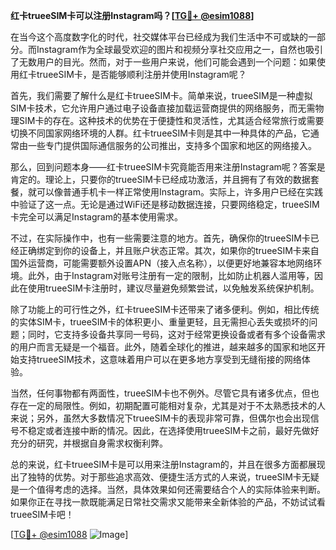 **红卡trueeSIM卡可以注册Instagram吗？[[TG💪+ @esim1088](https://t.me/s/esim1088)]**

在当今这个高度数字化的时代，社交媒体平台已经成为我们生活中不可或缺的一部分。而Instagram作为全球最受欢迎的图片和视频分享社交应用之一，自然也吸引了无数用户的目光。然而，对于一些用户来说，他们可能会遇到一个问题：如果使用红卡trueeSIM卡，是否能够顺利注册并使用Instagram呢？

首先，我们需要了解什么是红卡trueeSIM卡。简单来说，trueeSIM是一种虚拟SIM卡技术，它允许用户通过电子设备直接加载运营商提供的网络服务，而无需物理SIM卡的存在。这种技术的优势在于便捷性和灵活性，尤其适合经常旅行或需要切换不同国家网络环境的人群。红卡trueeSIM卡则是其中一种具体的产品，它通常由一些专门提供国际通信服务的公司推出，支持多个国家和地区的网络接入。

那么，回到问题本身——红卡trueeSIM卡究竟能否用来注册Instagram呢？答案是肯定的。理论上，只要你的trueeSIM卡已经成功激活，并且拥有了有效的数据套餐，就可以像普通手机卡一样正常使用Instagram。实际上，许多用户已经在实践中验证了这一点。无论是通过WiFi还是移动数据连接，只要网络稳定，trueeSIM卡完全可以满足Instagram的基本使用需求。

不过，在实际操作中，也有一些需要注意的地方。首先，确保你的trueeSIM卡已经正确绑定到你的设备上，并且账户状态正常。其次，如果你的trueeSIM卡来自国外运营商，可能需要额外设置APN（接入点名称），以便更好地兼容本地网络环境。此外，由于Instagram对账号注册有一定的限制，比如防止机器人滥用等，因此在使用trueeSIM卡注册时，建议尽量避免频繁尝试，以免触发系统保护机制。

除了功能上的可行性之外，红卡trueeSIM卡还带来了诸多便利。例如，相比传统的实体SIM卡，trueeSIM卡的体积更小、重量更轻，且无需担心丢失或损坏的问题；同时，它支持多设备共享同一号码，这对于经常更换设备或者有多个设备需求的用户而言无疑是一个福音。此外，随着全球化的推进，越来越多的国家和地区开始支持trueeSIM技术，这意味着用户可以在更多地方享受到无缝衔接的网络体验。

当然，任何事物都有两面性，trueeSIM卡也不例外。尽管它具有诸多优点，但也存在一定的局限性。例如，初期配置可能相对复杂，尤其是对于不太熟悉技术的人来说；另外，虽然大多数情况下trueeSIM卡的表现非常可靠，但偶尔也会出现信号不稳定或者连接中断的情况。因此，在选择使用trueeSIM卡之前，最好先做好充分的研究，并根据自身需求权衡利弊。

总的来说，红卡trueeSIM卡是可以用来注册Instagram的，并且在很多方面都展现出了独特的优势。对于那些追求高效、便捷生活方式的人来说，trueeSIM卡无疑是一个值得考虑的选择。当然，具体效果如何还需要结合个人的实际体验来判断。如果你正在寻找一款既能满足日常社交需求又能带来全新体验的产品，不妨试试看trueeSIM卡吧！

[[TG💪+ @esim1088](https://t.me/s/esim1088) ![Image](https://i.postimg.cc/4NQfJmqS/Snipaste-2025-05-13-00-14-12.png)]